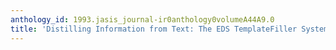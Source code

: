 ```yaml
---
anthology_id: 1993.jasis_journal-ir0anthology0volumeA44A9.0
title: 'Distilling Information from Text: The EDS TemplateFiller System'
---
```

